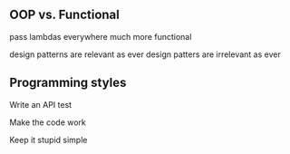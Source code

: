 
## OOP vs. Functional
pass lambdas everywhere
much more functional

design patterns are relevant as ever
design patters are irrelevant as ever


## Programming styles

Write an API test

Make the code work

Keep it stupid simple
